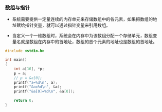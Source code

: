 ### 数组与指针

* 系统需要提供一定量连续的内存单元来存储数组中的各元素，如果把数组的地址赋给指针变量，就可以通过指针变量来引用数组。

* 当定义一个一维数组时，系统会在内存中为该数组分配一个存储单元，数组变量名就是数组在内存中的首地址，数组的首个元素的地址也是数组的首地址。
```c
#include <stdio.h>

int main()
{
	int a[10], *p;
	p = a;
	// p = &a[0];
	printf("a=%d\n", a);
	printf("&a=%d\n", &a);
	printf("&a[0]=%d\n", &a[0]);
	
	return 0;
}
```

